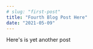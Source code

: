 ```yaml
---
# slug: "first-post"
title: "Fourth Blog Post Here"
date: "2021-05-09"
---
```


Here's is yet another post
